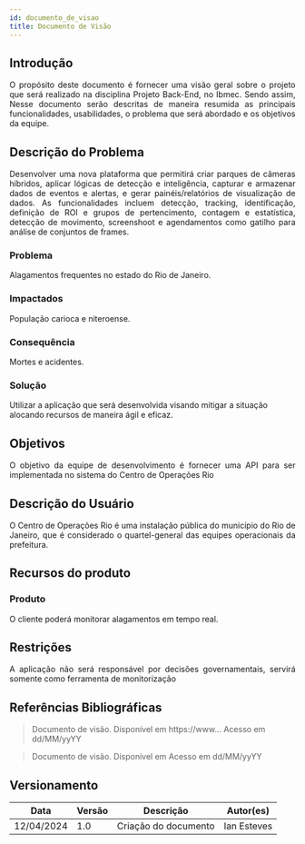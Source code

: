 ```yaml
---
id: documento_de_visao
title: Documento de Visão
---
```

## Introdução

<p align = "justify">
O propósito deste documento é fornecer uma visão geral sobre o projeto que será realizado na disciplina Projeto Back-End, no Ibmec. Sendo assim, Nesse documento serão descritas de maneira resumida as principais funcionalidades, usabilidades, o problema que será abordado e os objetivos da equipe.
</p>

## Descrição do Problema 

<p align = "justify">
Desenvolver uma nova plataforma que permitirá criar parques de câmeras híbridos, aplicar lógicas de detecção e inteligência, capturar e armazenar dados de eventos e alertas, e gerar painéis/relatórios de visualização de dados. As funcionalidades incluem detecção, tracking, identificação, definição de ROl e grupos de pertencimento, contagem e estatística, detecção de movimento, screenshoot e agendamentos como gatilho para análise de conjuntos de frames.
</p>

### Problema

Alagamentos frequentes no estado do Rio de Janeiro.

### Impactados

População carioca e niteroense.

### Consequência

Mortes e acidentes.

### Solução

Utilizar a aplicação que será desenvolvida visando mitigar a situação alocando recursos de maneira ágil e eficaz.

## Objetivos

<p align = "justify">
O objetivo da equipe de desenvolvimento é fornecer uma API para ser implementada no sistema do Centro de Operações Rio
</p>

## Descrição do Usuário 

<p align = "justify">
O Centro de Operações Rio é uma instalação pública do município do Rio de Janeiro, que é considerado o quartel-general das equipes operacionais da prefeitura.
</p>

## Recursos do produto

### Produto

<p align = "justify">
O cliente poderá monitorar alagamentos em tempo real.
</p>

## Restrições

<p align = "justify">
A aplicação não será responsável por decisões governamentais, servirá somente como ferramenta de monitorização
</p>

## Referências Bibliográficas

> Documento de visão. Disponível em https://www... Acesso em dd/MM/yyYY

> Documento de visão. Disponível em  Acesso em dd/MM/yyYY

## Versionamento
| Data | Versão | Descrição | Autor(es) |
| -- | -- | -- | -- |
| 12/04/2024 | 1.0 | Criação do documento | Ian Esteves | 
